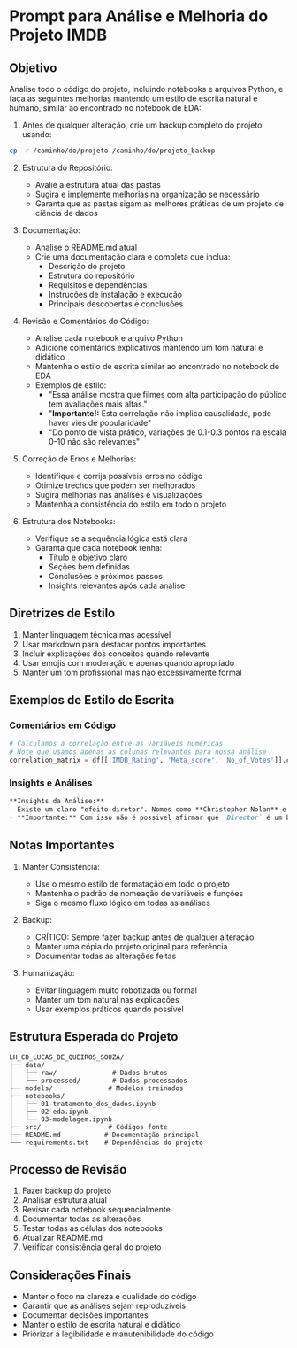 # Prompt para Análise e Melhoria do Projeto IMDB

## Objetivo
Analise todo o código do projeto, incluindo notebooks e arquivos Python, e faça as seguintes melhorias mantendo um estilo de escrita natural e humano, similar ao encontrado no notebook de EDA:

1. Antes de qualquer alteração, crie um backup completo do projeto usando:
```bash
cp -r /caminho/do/projeto /caminho/do/projeto_backup
```

2. Estrutura do Repositório:
   - Avalie a estrutura atual das pastas
   - Sugira e implemente melhorias na organização se necessário
   - Garanta que as pastas sigam as melhores práticas de um projeto de ciência de dados

3. Documentação:
   - Analise o README.md atual
   - Crie uma documentação clara e completa que inclua:
     * Descrição do projeto
     * Estrutura do repositório
     * Requisitos e dependências
     * Instruções de instalação e execução
     * Principais descobertas e conclusões
   
4. Revisão e Comentários do Código:
   - Analise cada notebook e arquivo Python
   - Adicione comentários explicativos mantendo um tom natural e didático
   - Mantenha o estilo de escrita similar ao encontrado no notebook de EDA
   - Exemplos de estilo:
     * "Essa análise mostra que filmes com alta participação do público tem avaliações mais altas."
     * "**Importante!:** Esta correlação não implica causalidade, pode haver viés de popularidade"
     * "Do ponto de vista prático, variações de 0.1-0.3 pontos na escala 0-10 não são relevantes"

5. Correção de Erros e Melhorias:
   - Identifique e corrija possíveis erros no código
   - Otimize trechos que podem ser melhorados
   - Sugira melhorias nas análises e visualizações
   - Mantenha a consistência do estilo em todo o projeto

6. Estrutura dos Notebooks:
   - Verifique se a sequência lógica está clara
   - Garanta que cada notebook tenha:
     * Título e objetivo claro
     * Seções bem definidas
     * Conclusões e próximos passos
     * Insights relevantes após cada análise

## Diretrizes de Estilo

1. Manter linguagem técnica mas acessível
2. Usar markdown para destacar pontos importantes
3. Incluir explicações dos conceitos quando relevante
4. Usar emojis com moderação e apenas quando apropriado
5. Manter um tom profissional mas não excessivamente formal

## Exemplos de Estilo de Escrita

### Comentários em Código
```python
# Calculamos a correlação entre as variáveis numéricas
# Note que usamos apenas as colunas relevantes para nossa análise
correlation_matrix = df[['IMDB_Rating', 'Meta_score', 'No_of_Votes']].corr()
```

### Insights e Análises
```markdown
**Insights da Análise:**
- Existe um claro "efeito diretor". Nomes como **Christopher Nolan** e **Quentin Tarantino** não apenas aparecem com frequência, mas mantêm uma nota média consistentemente alta.
- **Importante:** Com isso não é possivel afirmar que `Director` é um bom preditor para `IMDB_Rating`, esta análise mostra que a influência do diretor é mais forte em termos de consistência do que de excelência.
```

## Notas Importantes

1. Manter Consistência:
   - Use o mesmo estilo de formatação em todo o projeto
   - Mantenha o padrão de nomeação de variáveis e funções
   - Siga o mesmo fluxo lógico em todas as análises

2. Backup:
   - CRÍTICO: Sempre fazer backup antes de qualquer alteração
   - Manter uma cópia do projeto original para referência
   - Documentar todas as alterações feitas

3. Humanização:
   - Evitar linguagem muito robotizada ou formal
   - Manter um tom natural nas explicações
   - Usar exemplos práticos quando possível

## Estrutura Esperada do Projeto

```
LH_CD_LUCAS_DE_QUEIROS_SOUZA/
├── data/
│   ├── raw/              # Dados brutos
│   └── processed/        # Dados processados
├── models/              # Modelos treinados
├── notebooks/
│   ├── 01-tratamento_dos_dados.ipynb
│   ├── 02-eda.ipynb
│   └── 03-modelagem.ipynb
├── src/                 # Códigos fonte
├── README.md           # Documentação principal
└── requirements.txt    # Dependências do projeto
```

## Processo de Revisão

1. Fazer backup do projeto
2. Analisar estrutura atual
3. Revisar cada notebook sequencialmente
4. Documentar todas as alterações
5. Testar todas as células dos notebooks
6. Atualizar README.md
7. Verificar consistência geral do projeto

## Considerações Finais

- Manter o foco na clareza e qualidade do código
- Garantir que as análises sejam reproduzíveis
- Documentar decisões importantes
- Manter o estilo de escrita natural e didático
- Priorizar a legibilidade e manutenibilidade do código
